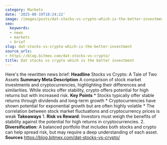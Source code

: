 ```yaml
---
category: Markets
date: '2025-08-19T18:24:22'
image: /images/posts/dat-stocks-vs-crypto-which-is-the-better-investment.png
seo:
  keywords:
  - news
  - markets
  - brief
slug: dat-stocks-vs-crypto-which-is-the-better-investment
source_urls:
- https://blog.bitmex.com/dat-stocks-vs-crypto/
title: Dat stocks vs crypto which is the better investment
---
```


Here's the rewritten news brief:  **Headline** Stocks vs Crypto: A Tale of Two Assets  **Summary Meta Description** A comparison of stock market investments and cryptocurrencies, highlighting their differences and similarities. While stocks offer stability, crypto offers potential for high returns but with increased risk.  **Key Points**  * Stocks typically offer stable returns through dividends and long-term growth * Cryptocurrencies have shown potential for exponential growth but are often highly volatile * The correlation between stock market fluctuations and cryptocurrency prices is weak  **Takeaways**  1. **Risk vs Reward**: Investors must weigh the benefits of stability against the potential for high returns in cryptocurrencies. 2. **Diversification**: A balanced portfolio that includes both stocks and crypto can help spread risk, but may require a deep understanding of each asset.  **Sources** https://blog.bitmex.com/dat-stocks-vs-crypto/